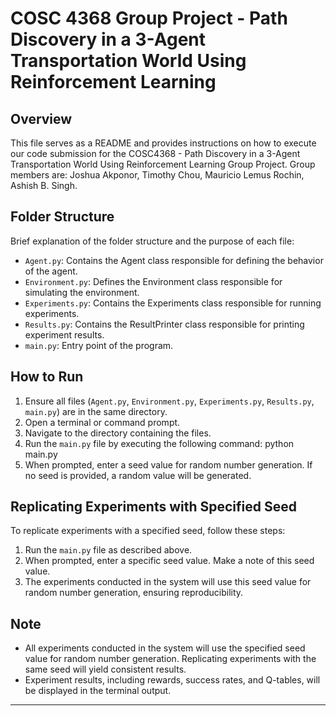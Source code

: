 # COSC 4368 Group Project - Path Discovery in a 3-Agent Transportation World Using Reinforcement Learning 


## Overview
This file serves as a README and provides instructions on how to execute our code submission for the COSC4368 - Path Discovery in a 3-Agent Transportation 
World Using Reinforcement Learning Group Project. 
Group members are: Joshua Akponor, Timothy Chou, Mauricio Lemus Rochin, Ashish B. Singh. 

## Folder Structure

Brief explanation of the folder structure and the purpose of each file:
- `Agent.py`: Contains the Agent class responsible for defining the behavior of the agent.
- `Environment.py`: Defines the Environment class responsible for simulating the environment.
- `Experiments.py`: Contains the Experiments class responsible for running experiments.
- `Results.py`: Contains the ResultPrinter class responsible for printing experiment results.
- `main.py`: Entry point of the program.

## How to Run

1. Ensure all files (`Agent.py`, `Environment.py`, `Experiments.py`, `Results.py`, `main.py`) are in the same directory.
2. Open a terminal or command prompt.
3. Navigate to the directory containing the files.
4. Run the `main.py` file by executing the following command: python main.py
5. When prompted, enter a seed value for random number generation. If no seed is provided, a random value will be generated.


## Replicating Experiments with Specified Seed

To replicate experiments with a specified seed, follow these steps:
1. Run the `main.py` file as described above.
2. When prompted, enter a specific seed value. Make a note of this seed value.
3. The experiments conducted in the system will use this seed value for random number generation, ensuring reproducibility.

## Note

- All experiments conducted in the system will use the specified seed value for random number generation. Replicating experiments with the same seed will yield consistent results.
- Experiment results, including rewards, success rates, and Q-tables, will be displayed in the terminal output.




---
